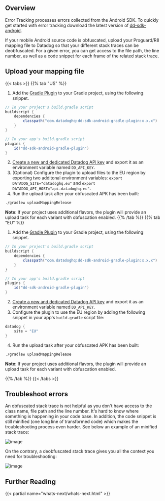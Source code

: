 ## Overview

Error Tracking processes errors collected from the Android SDK. To quickly get started with error tracking download the latest version of [dd-sdk-android][1].

If your mobile Android source code is obfuscated, upload your Proguard/R8 mapping file to Datadog so that your different stack traces can be deobfuscated. For a given error, you can get access to the file path, the line number, as well as a code snippet for each frame of the related stack trace.

## Upload your mapping file

{{< tabs >}}
{{% tab "US" %}}

1. Add the [Gradle Plugin][2] to your Gradle project, using the following snippet.

```groovy
// In your project's build.gradle script
buildscript {
    dependencies {
        classpath("com.datadoghq:dd-sdk-android-gradle-plugin:x.x.x")
    }
}

// In your app's build.gradle script
plugins {
    id("dd-sdk-android-gradle-plugin")
}
```

2. [Create a new and dedicated Datadog API key][3] and export it as an environment variable named `DD_API_KEY`.
3. (Optional) Configure the plugin to upload files to the EU region by exporting two additonal environment variables: `export DATADOG_SITE="datadoghq.eu"` and `export DATADOG_API_HOST="api.datadoghq.eu"`.
4. Run the upload task after your obfuscated APK has been built:
```bash
./gradlew uploadMappingRelease
```
   **Note**: If your project uses additional flavors, the plugin will provide an upload task for each variant with obfuscation enabled.
{{% /tab %}}
{{% tab "EU" %}}
1. Add the [Gradle Plugin][2] to your Gradle project, using the following snippet.

```groovy
// In your project's build.gradle script
buildscript {
    dependencies {
        classpath("com.datadoghq:dd-sdk-android-gradle-plugin:x.x.x")
    }
}

// In your app's build.gradle script
plugins {
    id("dd-sdk-android-gradle-plugin")
}
```

2. [Create a new and dedicated Datadog API key][3] and export it as an environment variable named `DD_API_KEY`.
3. Configure the plugin to use the EU region by adding the following snippet in your app's `build.gradle` script file:

```groovy
datadog {
    site = "EU"
}
```
4. Run the upload task after your obfuscated APK has been built:
```bash
./gradlew uploadMappingRelease
```
**Note**: If your project uses additional flavors, the plugin will provide an upload task for each variant with obfuscation enabled.

[2]: https://github.com/DataDog/dd-sdk-android-gradle-plugin
[3]: https://app.datadoghq.com/account/settings#api
{{% /tab %}}
{{< /tabs >}}



## Troubleshoot errors

An obfuscated stack trace is not helpful as you don't have access to the class name, file path and the line number. It's hard to know where something is happening in your code base. In addition, the code snippet is still minified (one long line of transformed code) which makes the troubleshooting process even harder. See below an example of an minified stack trace:

![image][2]

On the contrary, a deobfuscated stack trace gives you all the context you need for troubleshooting:

![image][3]

[1]: https://github.com/DataDog/dd-sdk-android
[2]: https://raw.githubusercontent.com/DataDog//dd-sdk-android-gradle-plugin/blob/main/docs/images/obfuscated_stacktrace.png
[3]: https://raw.githubusercontent.com/DataDog//dd-sdk-android-gradle-plugin/blob/main/docs/images/deobfuscated_stacktrace.png

## Further Reading

{{< partial name="whats-next/whats-next.html" >}}
